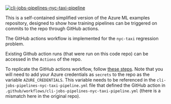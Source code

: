 [![cli-jobs-pipelines-nyc-taxi-pipeline](https://github.com/pgurazada/azureml-examples/actions/workflows/cli-jobs-pipelines-nyc-taxi-pipeline.yml/badge.svg?branch=main)](https://github.com/pgurazada/azureml-examples/actions/workflows/cli-jobs-pipelines-nyc-taxi-pipeline.yml)

This is a self-contained simplified version of the Azure ML examples repository, designed to show how training pipelines can be triggered on commits to the repo through GitHub actions.

The GitHub actions workflow is implemented for the `nyc-taxi` regression problem. 

Existing Github action runs (that were run on this code repo) can be accessed in the `Actions` of the repo. 

To replicate the GitHub actions workflow, follow [these steps](https://learn.microsoft.com/en-us/azure/machine-learning/how-to-github-actions-machine-learning?view=azureml-api-2&tabs=userlevel). Note that you will need to add your Azure credentials as `secrets` to the repo as the variable `AZURE_CREDENTIALS`. This variable needs to be referenced in the `cli-jobs-pipelines-nyc-taxi-pipeline.yml` file that defined the GitHub action in `.github/workflows/cli-jobs-pipelines-nyc-taxi-pipeline.yml` (there is a mismatch here in the original repo).
